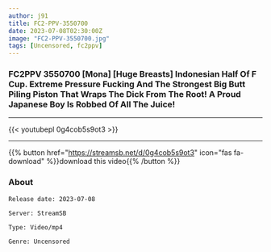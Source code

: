 ```yaml
---
author: j91
title: FC2-PPV-3550700
date: 2023-07-08T02:30:00Z
image: "FC2-PPV-3550700.jpg"
tags: [Uncensored, fc2ppv]
---
```


### FC2PPV 3550700 [Mona] [Huge Breasts] Indonesian Half Of F Cup. Extreme Pressure Fucking And The Strongest Big Butt Piling Piston That Wraps The Dick From The Root! A Proud Japanese Boy Is Robbed Of All The Juice!
___

{{< youtubepl 0g4cob5s9ot3 >}}
___

{{% button href="https://streamsb.net/d/0g4cob5s9ot3" icon="fas fa-download" %}}download this video{{% /button %}}
### About

`Release date: 2023-07-08`

`Server: StreamSB`

`Type: Video/mp4`

`Genre:	Uncensored`